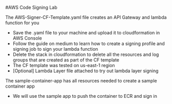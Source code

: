 #AWS Code Signing Lab

The AWS-Signer-CF-Template.yaml file creates an API Gateway and lambda function for you
- Save the .yaml file to your machine and upload it to cloudformation in AWS Console
- Follow the guide on medium to learn how to create a signing profile and signing job to sign your lambda function
- Delete the stack in cloudformation to delete all the resources and log groups that are created as part of the CF template
- The CF template was tested on us-east-1 region
- [Optional] Lambda Layer file attached to try out lambda layer signing 

The sample-container-app has all resources needed to create a sample container app 
- We will use the sample app to push the container to ECR and sign in
